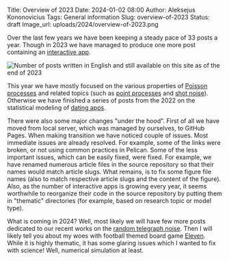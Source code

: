 Title: Overview of 2023
Date: 2024-01-02 08:00
Author: Aleksejus Kononovicius
Tags: General information
Slug: overview-of-2023
Status: draft
Image_url: uploads/2024/overview-of-2023.png

Over the last few years we have been keeping a steady pace of 33 posts a
year. Though in 2023 we have managed to produce one more post containing
an [interactive app](/tag/interactive-models/).

![Number of posts written in English and still available on this site as of
the end of 2023]({static}/uploads/2024/overview-of-2023.png "The number of
posts written in English and still available on this iteration of Physics of
Risk (as of the end of 2023). The wide bars represent total number of posts
for each year since 2010, while the narrower bars represent a number of
posts containing an interactive app.")

This year we have mostly focused on the various properties of [Poisson
processes](/tag/poisson-process/) and related topics (such as [point
processes](/tag/point-process/) and [shot noise](/tag/shot-noise)).
Otherwise we have finished a series of posts from the 2022 on the
statistical modeling of [dating apps](/tag/dating-apps-series/).

There were also some major changes "under the hood". First of all we have
moved from local server, which was managed by ourselves, to GitHub Pages.
When making transition we have noticed couple of issues. Most immediate
issues are already resolved. For example, some of the links were broken, or
not using common practices in Pelican. Some of the less important issues,
which can be easily fixed, were fixed. For example, we have renamed numerous
article files in the source repository so that their names would match
article slugs. What remains, is to fix some figure file names (also to match
respective article slugs and the content of the figure). Also, as the number
of interactive apps is growing every year, it seems worthwhile to reorganize
their code in the source repository by putting them in "thematic"
directories (for example, based on research topic or model type).

What is coming in 2024? Well, most likely we will have few more posts
dedicated to our recent works on the [random telegraph
noise](/tag/random-telegraph-noise/). Then I will likely tell you about my
woes with football themed board game
[Eleven](https://boardgamegeek.com/boardgame/329716/eleven-football-manager-board-game).
While it is highly thematic, it has some glaring issues which I wanted to
fix with science! Well, numerical simulation at least.
